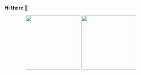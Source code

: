 ### Hi there 👋

<div align="center">
  <a href="https://github.com/marioconcilio">
  <img height="180em" src="https://github-readme-stats.vercel.app/api?username=marioconcilio&show_icons=true&theme=vue-dark&include_all_commits=true&count_private=true"/>
  <img height="180em" src="https://github-readme-stats.vercel.app/api/top-langs/?username=marioconcilio&layout=compact&langs_count=7&theme=vue-dark"/>
</div>

